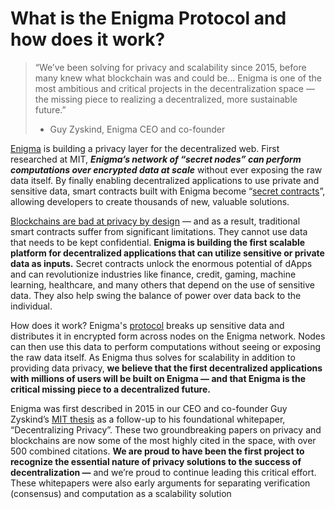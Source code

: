 # What is the Enigma Protocol and how does it work?

> “We’ve been solving for privacy and scalability since 2015, before many knew what blockchain was and could be… Enigma is one of the most ambitious and critical projects in the decentralization space — the missing piece to realizing a decentralized, more sustainable future.”
>- Guy Zyskind, Enigma CEO and co-founder

[Enigma](https://enigma.co) is building a privacy layer for the decentralized web. First researched at MIT, **_Enigma’s network of “secret nodes” can perform computations over encrypted data at scale_** without ever exposing the raw data itself. By finally enabling decentralized applications to use private and sensitive data, smart contracts built with Enigma become “[secret contracts](https://blog.enigma.co/defining-secret-contracts-f40ddee67ef2)”, allowing developers to create thousands of new, valuable solutions.

[Blockchains are bad at privacy by design](https://blog.coinmarketcap.com/2018/10/09/privacy-for-blockchains-an-introduction/) — and as a result, traditional smart contracts suffer from significant limitations. They cannot use data that needs to be kept confidential. **Enigma is building the first scalable platform for decentralized applications that can utilize sensitive or private data as inputs.** Secret contracts unlock the enormous potential of dApps and can revolutionize industries like finance, credit, gaming, machine learning, healthcare, and many others that depend on the use of sensitive data. They also help swing the balance of power over data back to the individual.

How does it work? Enigma's [protocol](https://blog.enigma.co/developers) breaks up sensitive data and distributes it in encrypted form across nodes on the Enigma network. Nodes can then use this data to perform computations without seeing or exposing the raw data itself. As Enigma thus solves for scalability in addition to providing data privacy, **we believe that the first decentralized applications with millions of users will be built on Enigma — and that Enigma is the critical missing piece to a decentralized future.**

Enigma was first described in 2015 in our CEO and co-founder Guy Zyskind’s [MIT thesis](https://enigma.co/enigma_full.pdf) as a follow-up to his foundational whitepaper, “Decentralizing Privacy”. These two groundbreaking papers on privacy and blockchains are now some of the most highly cited in the space, with over 500 combined citations. **We are proud to have been the first project to recognize the essential nature of privacy solutions to the success of decentralization —** and we’re proud to continue leading this critical effort. These whitepapers were also early arguments for separating verification (consensus) and computation as a scalability solution